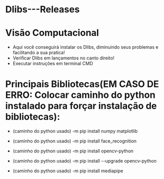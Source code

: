 # Dlibs---Releases
# Visão Computacional
* Aqui você conseguirá instalar os Dlibs, diminuindo seus problemas e facilitando a sua pratica! 
* Verificar Dlibs em lançamentos no canto direito!
* Executar instruções em terminal CMD

# Principais Bibliotecas(EM CASO DE ERRO: Colocar caminho do python instalado para forçar instalação de bibliotecas):

* (caminho do python usado) -m pip install numpy matplotlib

* (caminho do python usado) -m pip install face_recognition

* (caminho do python usado) -m pip install opencv-python

* (caminho do python usado) -m pip install --upgrade opencv-python

* (caminho do python usado) -m pip install mediapipe
